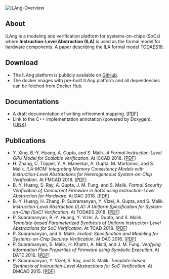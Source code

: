 ![ILAng-Overview](https://raw.githubusercontent.com/Bo-Yuan-Huang/ILA-Tools/master/docs/pics/ilang-overview.png)

## About

ILAng is a modeling and verification platform for systems-on-chips (SoCs) where **Instruction-Level Abstraction (ILA)** is used as the formal model for hardware components.
A paper describing the ILA formal model [TODAES18](/papers/todaes18.pdf).

## Download

-   The ILAng platform is publicly available on [GitHub](https://github.com/Bo-Yuan-Huang/ILA-Tools).
-   The docker images with pre-built ILAng platform and all dependencies can be fetched from [Docker Hub](https://cloud.docker.com/u/byhuang/repository/docker/byhuang/ilang).

## Documentations

-   A draft documentation of writing refinement mapping. \[[PDF](/manuals/ref-map.pdf)]
-   Link to the C++ implementation annotation (powered by Doxygen). \[[LINK](/doxygen-html/index.html)]

## Publications

-   Y. Xing, B.-Y. Huang, A. Gupta, and S. Malik. _A Formal Instruction-Level GPU Model for Scalable Verification_. At ICCAD 2018. \[[PDF](/papers/iccad18.pdf)]
-   H. Zhang, C. Trippel, Y. A. Manerkar, A. Gupta, M. Martonosi, and S. Malik. _ILA-MCM: Integrating Memory Consistency Models with Instruction-Level Abstractions for Heterogeneous System-on-Chip Verification_. At FMCAD 2018. \[[PDF](/papers/fmcad18.pdf)]
-   B.-Y. Huang, S. Ray, A. Gupta, J. M. Fung, and S. Malik. _Formal Security Verification of Concurrent Firmware in SoCs using Instruction-Level Abstraction for Hardware_. At DAC 2018. \[[PDF](/papers/dac18.pdf)]
-   B.-Y. Huang, H. Zhang, P. Subramanyan, Y. Vizel, A. Gupta, and S. Malik. _Instruction-Level Abstraction (ILA): A Uniform Specification for System-on-Chip (SoC) Verification_. At TODAES 2018. \[[PDF](/papers/todaes18.pdf)]
-   P. Subramanyan, B.-Y. Huang, Y. Vizel, A. Gupta, and S. Malik. _Template-based Parameterized Synthesis of Uniform Instruction-Level Abstractions for SoC Verification_. At TCAD 2018. \[[PDF](/papers/tcad18.pdf)]
-   P. Subramanyan, and S. Malik. _Invited: Specification and Modeling for Systems-on-Chip Security Verification_. At DAC 2016. \[[PDF](/papers/dac16.pdf)]
-   P. Subramanyan, S. Malik, H. Khattri, A. Maiti, and J. M. Fung. _Verifying Information Flow Properties of Firmware using Symbolic Execution_. At DATE 2016. \[[PDF](/papers/date16.pdf)]
-   P. Subramanyan, Y. Vizel, S. Ray, and S. Malik. _Template-based Synthesis of Instruction-Level Abstractions for SoC Verification_. At DMCAD 2015. \[[PDF](/papers/fmcad15.pdf)]
